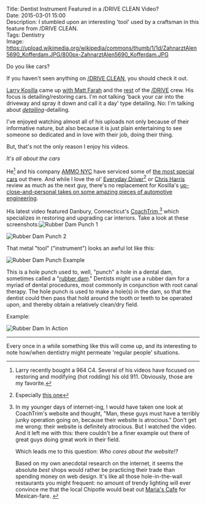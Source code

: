 Title: Dentist Instrument Featured in a /DRIVE CLEAN Video?  
Date: 2015-03-01 15:00  
Description: I stumbled upon an interesting 'tool' used by a craftsman in this feature from /DRIVE CLEAN.  
Tags: Dentistry  
Image: https://upload.wikimedia.org/wikipedia/commons/thumb/1/1d/ZahnarztAlen5690_Kofferdam.JPG/800px-ZahnarztAlen5690_Kofferdam.JPG  

Do you like cars?

If you haven't seen anything on [/DRIVE CLEAN][1], you should check it out.

[Larry Kosilla][2] came up [with Matt Farah][3] and the [rest][4] of the [/DRIVE][5] crew. His focus is detailing/restoring cars. I'm not talking 'back your car into the driveway and spray it down and call it a day' type detailing. No: I'm talking about *[detailing][6]*-detailing. 

I've enjoyed watching almost all of his uploads not only because of their informative nature, but also because it is just plain entertaining to see someone so dedicated and in love with their job, doing their thing.

But, that's not the only reason I enjoy his videos.

<p><em class="takeHome">It's all about the cars</em></p>

He[^1] and his company [AMMO NYC][7] have serviced some of [the most special cars][8] out there. And while I love the ol' [Everyday Driver][9][^2] or [Chris Harris][10] review as much as the next guy, there's no replacement for Kosilla's [up-close-and-personal takes on some amazing pieces of automotive engineering][11].

His latest video featured Danbury, Connecticut's [CoachTrim,][12][^3] which specializes in restoring and upgrading car interiors.   Take a look at these screenshots:![Rubber Dam Punch 1][13]

![Rubber Dam Punch 2][14]

That metal "tool" ("instrument") looks an awful lot like this:

![Rubber Dam Punch Example][15]

This is a hole punch used to, well, "punch" a hole in a dental dam, sometimes called a "[rubber dam][16]." Dentists might use a rubber dam for a myriad of dental procedures, most commonly in conjunction with root canal therapy. The hole punch is used to make a hole(s) in the dam, so that the dentist could then pass that hold around the tooth or teeth to be operated upon, and thereby obtain a relatively clean/dry field. 

Example:

![Rubber Dam In Action][17]

***

Every once in a while something like this will come up, and its interesting to note how/when dentistry might permeate 'regular people' situations.

[^1]: Larry recently bought a 964 C4. Several of his videos have focused on restoring and modifying (hot rodding) his old 911. Obviously, those are my favorite.
[^2]: Especially [this one][a]
[^3]: In my younger days of internet-ing, I would have taken one look at CoachTrim's website and thought, "Man, these guys must have a terribly junky operation going on, because their website is atrocious." Don't get me wrong: their website is definitely atrocious. But I watched the video. And it left me with this: there couldn't be a finer example out there of great guys doing great work in their field.
	<p>Which leads me to this question: <em>Who cares about the website!?</em></p><p style="display:inline">Based on my own anecdotal research on the internet, it seems the absolute <em>best</em> shops would rather be practicing their trade than spending money on web design. It's like all those hole-in-the-wall restaurants you might frequent: no amount of trendy lighting will ever convince me that the local Chipotle would beat out <a href="http://www.urbanspoon.com/r/267/1196544/restaurant/Inland-Empire/Marias-Cafe-Colton" title="A great Mexican restaurant in Colton, CA">Maria's Cafe</a> for Mexican-fare.</p>

[a]: https://vimeo.com/ondemand/50yearsofthe911 "Everyday Driver: '50 Years of the 911'"

[1]: http://www.youtube.com/playlist?list=PL96D52AF54166C886 "/DRIVE CLEAN section of /DRIVE's YouTube channel"
[2]: https://twitter.com/LarryKosilla "Larry Kosilla on Twitter"
[3]: http://carsalways.com/2013/01/07/the-story-of-larry-kosilla-and-his-passion-for-cars/ "Larry Kosilla talks about his passion for cars"
[4]: https://en.wikipedia.org/wiki/Drive_(web_series) "Wikipedia: /DRIVE"
[5]: http://www.youtube.com/user/drive "/DRIVE on YouTube"
[6]: http://www.youtube.com/watch?v=QG65GC5LOzw "F40 Paint Restoration --/DRIVE CLEAN"
[7]: http://www.ammonyc.com/ "Larry Kosilla's website on detailing"
[8]: https://www.youtube.com/watch?v=Q3Mz6YNb4uA&index=10&list=PL96D52AF54166C886 "Barn Find: Classic Porsche 912 Restoration -- /DRIVE CLEAN"
[9]: https://www.youtube.com/user/EverydayDriver "Everyday Driver on YouTube"
[10]: http://www.youtube.com/watch?v=3MDTcXGsjuo "Ferrari F40 v Ferrari F50. Like You've Never Seen Them Before /CHRIS HARRIS ON CARS"
[11]: https://www.youtube.com/watch?v=R0EOb2nEWtk "Interior Detailing: Tools, Techniques, and Materials -- /DRIVE CLEAN"
[12]: http://www.advancedleatherworkshop.com/coachtrimshopindex.html "These are the guys who helped re-upholster Kosilla's seats"
[13]: https://d.pr/i/1aPte+ "Rubber dam hole punch?"
[14]: https://d.pr/i/tdSY+ "More rubber dam hole punch?"
[15]: http://www.robinsonhealthcare.com/WebRoot/Store/Shops/DemoShop/images/8146/8146_Instrapac_Ainsworth_Rubber_Dam_Punch_h.png "Rubber dam punch for sale"
[16]: https://en.wikipedia.org/wiki/Dental_dam "Wikipedia: Dental dam"
[17]: https://upload.wikimedia.org/wikipedia/commons/thumb/1/1d/ZahnarztAlen5690_Kofferdam.JPG/800px-ZahnarztAlen5690_Kofferdam.JPG "Stock photo of a poor soul in a rubber dam"
